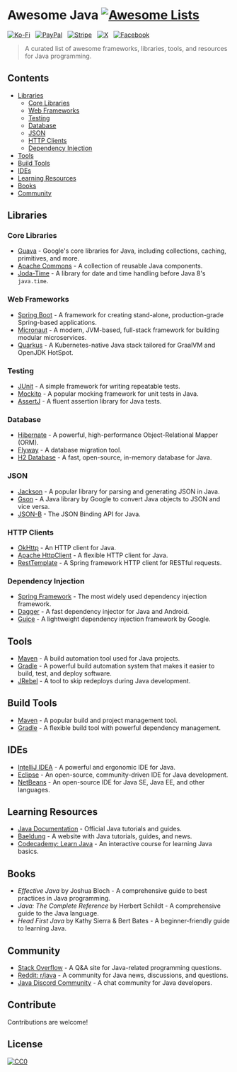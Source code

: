 # Awesome Java [![Awesome Lists](https://srv-cdn.himpfen.io/badges/awesome-lists/awesomelists-flat.svg)](https://github.com/awesomelistsio/awesome)

[![Ko-Fi](https://srv-cdn.himpfen.io/badges/kofi/kofi-flat.svg)](https://ko-fi.com/awesomelists) &nbsp; [![PayPal](https://srv-cdn.himpfen.io/badges/paypal/paypal-flat.svg)](https://www.paypal.com/donate/?hosted_button_id=3LLKRXJU44EJJ) &nbsp; [![Stripe](https://srv-cdn.himpfen.io/badges/stripe/stripe-flat.svg)](https://tinyurl.com/e8ymxdw3) &nbsp; [![X](https://srv-cdn.himpfen.io/badges/twitter/twitter-flat.svg)](https://x.com/ListsAwesome) &nbsp; [![Facebook](https://srv-cdn.himpfen.io/badges/facebook-pages/facebook-pages-flat.svg)](https://www.facebook.com/awesomelists)

> A curated list of awesome frameworks, libraries, tools, and resources for Java programming.

## Contents

- [Libraries](#libraries)
  - [Core Libraries](#core-libraries)
  - [Web Frameworks](#web-frameworks)
  - [Testing](#testing)
  - [Database](#database)
  - [JSON](#json)
  - [HTTP Clients](#http-clients)
  - [Dependency Injection](#dependency-injection)
- [Tools](#tools)
- [Build Tools](#build-tools)
- [IDEs](#ides)
- [Learning Resources](#learning-resources)
- [Books](#books)
- [Community](#community)

## Libraries

### Core Libraries

- [Guava](https://github.com/google/guava) - Google's core libraries for Java, including collections, caching, primitives, and more.
- [Apache Commons](https://commons.apache.org/) - A collection of reusable Java components.
- [Joda-Time](https://www.joda.org/joda-time/) - A library for date and time handling before Java 8's `java.time`.

### Web Frameworks

- [Spring Boot](https://spring.io/projects/spring-boot) - A framework for creating stand-alone, production-grade Spring-based applications.
- [Micronaut](https://micronaut.io/) - A modern, JVM-based, full-stack framework for building modular microservices.
- [Quarkus](https://quarkus.io/) - A Kubernetes-native Java stack tailored for GraalVM and OpenJDK HotSpot.

### Testing

- [JUnit](https://junit.org/junit5/) - A simple framework for writing repeatable tests.
- [Mockito](https://site.mockito.org/) - A popular mocking framework for unit tests in Java.
- [AssertJ](https://assertj.github.io/doc/) - A fluent assertion library for Java tests.

### Database

- [Hibernate](https://hibernate.org/) - A powerful, high-performance Object-Relational Mapper (ORM).
- [Flyway](https://flywaydb.org/) - A database migration tool.
- [H2 Database](https://www.h2database.com/) - A fast, open-source, in-memory database for Java.

### JSON

- [Jackson](https://github.com/FasterXML/jackson) - A popular library for parsing and generating JSON in Java.
- [Gson](https://github.com/google/gson) - A Java library by Google to convert Java objects to JSON and vice versa.
- [JSON-B](https://javaee.github.io/jsonb-spec/) - The JSON Binding API for Java.

### HTTP Clients

- [OkHttp](https://square.github.io/okhttp/) - An HTTP client for Java.
- [Apache HttpClient](https://hc.apache.org/httpcomponents-client-5.0.x/index.html) - A flexible HTTP client for Java.
- [RestTemplate](https://docs.spring.io/spring-framework/docs/current/javadoc-api/org/springframework/web/client/RestTemplate.html) - A Spring framework HTTP client for RESTful requests.

### Dependency Injection

- [Spring Framework](https://spring.io/projects/spring-framework) - The most widely used dependency injection framework.
- [Dagger](https://dagger.dev/) - A fast dependency injector for Java and Android.
- [Guice](https://github.com/google/guice) - A lightweight dependency injection framework by Google.

## Tools

- [Maven](https://maven.apache.org/) - A build automation tool used for Java projects.
- [Gradle](https://gradle.org/) - A powerful build automation system that makes it easier to build, test, and deploy software.
- [JRebel](https://www.jrebel.com/) - A tool to skip redeploys during Java development.

## Build Tools

- [Maven](https://maven.apache.org/) - A popular build and project management tool.
- [Gradle](https://gradle.org/) - A flexible build tool with powerful dependency management.

## IDEs

- [IntelliJ IDEA](https://www.jetbrains.com/idea/) - A powerful and ergonomic IDE for Java.
- [Eclipse](https://www.eclipse.org/) - An open-source, community-driven IDE for Java development.
- [NetBeans](https://netbeans.apache.org/) - An open-source IDE for Java SE, Java EE, and other languages.

## Learning Resources

- [Java Documentation](https://docs.oracle.com/javase/tutorial/) - Official Java tutorials and guides.
- [Baeldung](https://www.baeldung.com/) - A website with Java tutorials, guides, and news.
- [Codecademy: Learn Java](https://www.codecademy.com/learn/learn-java) - An interactive course for learning Java basics.

## Books

- *Effective Java* by Joshua Bloch - A comprehensive guide to best practices in Java programming.
- *Java: The Complete Reference* by Herbert Schildt - A comprehensive guide to the Java language.
- *Head First Java* by Kathy Sierra & Bert Bates - A beginner-friendly guide to learning Java.

## Community

- [Stack Overflow](https://stackoverflow.com/questions/tagged/java) - A Q&A site for Java-related programming questions.
- [Reddit: r/java](https://www.reddit.com/r/java/) - A community for Java news, discussions, and questions.
- [Java Discord Community](https://discord.com/invite/java) - A chat community for Java developers.

## Contribute

Contributions are welcome!

## License

[![CC0](https://mirrors.creativecommons.org/presskit/buttons/88x31/svg/by-sa.svg)](http://creativecommons.org/licenses/by-sa/4.0/)
